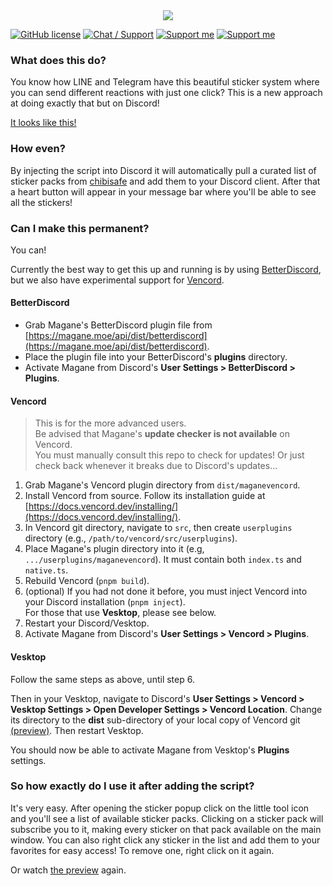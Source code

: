 <div align="center">
	<img src="https://chibisafe.moe/88r6gPQS.png" />
</div>

[![GitHub license](https://img.shields.io/badge/license-MIT-blue.svg?style=flat-square)](https://raw.githubusercontent.com/kanadeko/Kuro/master/LICENSE)
[![Chat / Support](https://img.shields.io/badge/Chat%20%2F%20Support-discord-7289DA.svg?style=flat-square)](https://discord.gg/5g6vgwn)
[![Support me](https://img.shields.io/endpoint.svg?url=https%3A%2F%2Fshieldsio-patreon.herokuapp.com%2Fpitu&style=flat-square)](https://www.patreon.com/pitu)
[![Support me](https://img.shields.io/badge/Support-Buy%20me%20a%20coffee-yellow.svg?style=flat-square)](https://www.buymeacoffee.com/kana)

### What does this do?

You know how LINE and Telegram have this beautiful sticker system where you can send different reactions with just one click? This is a new approach at doing exactly that but on Discord!

[It looks like this!](https://chibisafe.moe/owdxQF9m.mp4)

### How even?

By injecting the script into Discord it will automatically pull a curated list of sticker packs from [chibisafe](https://chibisafe.moe) and add them to your Discord client. After that a heart button will appear in your message bar where you'll be able to see all the stickers!


### Can I make this permanent?

You can!

Currently the best way to get this up and running is by using [BetterDiscord](https://github.com/rauenzi/BetterDiscordApp/releases), but we also have experimental support for [Vencord](https://vencord.dev/).

#### BetterDiscord

- Grab Magane's BetterDiscord plugin file from [https://magane.moe/api/dist/betterdiscord](https://magane.moe/api/dist/betterdiscord).
- Place the plugin file into your BetterDiscord's **plugins** directory.
- Activate Magane from Discord's **User Settings > BetterDiscord > Plugins**.

#### Vencord

> This is for the more advanced users.  
> Be advised that Magane's **update checker is not available** on Vencord.  
> You must manually consult this repo to check for updates! Or just check back whenever it breaks due to Discord's updates...

1. Grab Magane's Vencord plugin directory from `dist/maganevencord`.
2. Install Vencord from source. Follow its installation guide at [https://docs.vencord.dev/installing/](https://docs.vencord.dev/installing/).
3. In Vencord git directory, navigate to `src`, then create `userplugins` directory (e.g., `/path/to/vencord/src/userplugins`).
4. Place Magane's plugin directory into it (e.g, `.../userplugins/maganevencord`). It must contain both `index.ts` and `native.ts`.
5. Rebuild Vencord (`pnpm build`).
6. (optional) If you had not done it before, you must inject Vencord into your Discord installation (`pnpm inject`).  
For those that use **Vesktop**, please see below.
7. Restart your Discord/Vesktop.
8. Activate Magane from Discord's **User Settings > Vencord > Plugins**.

#### Vesktop

Follow the same steps as above, until step 6.

Then in your Vesktop, navigate to Discord's **User Settings > Vencord > Vesktop Settings > Open Developer Settings > Vencord Location**. Change its directory to the **dist** sub-directory of your local copy of Vencord git [(preview)](https://chibisafe.moe/pCX4Qa82.png). Then restart Vesktop.

You should now be able to activate Magane from Vesktop's **Plugins** settings.

### So how exactly do I use it after adding the script?

It's very easy.
After opening the sticker popup click on the little tool icon and you'll see a list of available sticker packs. Clicking on a sticker pack will subscribe you to it, making every sticker on that pack available on the main window. You can also right click any sticker in the list and add them to your favorites for easy access! To remove one, right click on it again.

Or watch [the preview](https://chibisafe.moe/owdxQF9m.mp4) again.
